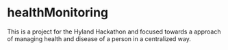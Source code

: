 # healthMonitoring
This is a project for the Hyland Hackathon and focused towards a approach of managing health and disease of a person in a centralized way.
